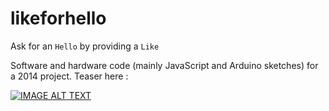 likeforhello
============

Ask for an `Hello` by providing a `Like`

Software and hardware code (mainly JavaScript and Arduino sketches) for a 2014 project. Teaser here :

[![IMAGE ALT TEXT](http://img.youtube.com/vi/p4tEGV0iuS8/0.jpg)](https://www.youtube.com/watch?v=p4tEGV0iuS8 "Like for Hello")
